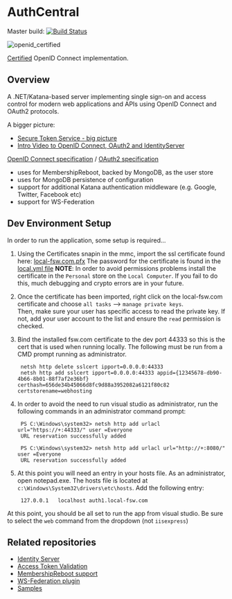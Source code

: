 # AuthCentral

Master build: [![Build Status](http://fswjenkins01.foodservicewarehouse.com:8080/buildStatus/icon?job=build_voltron_docs)](http://fswjenkins01.foodservicewarehouse.com:8080/job/build_voltron_docs/)

![openid_certified](https://cloud.githubusercontent.com/assets/1454075/7611268/4d19de32-f97b-11e4-895b-31b2455a7ca6.png)

[Certified](http://openid.net/certification/) OpenID Connect implementation.

## Overview ##

A .NET/Katana-based server implementing single sign-on and access control for modern web applications 
and APIs using OpenID Connect and OAuth2 protocols.

A bigger picture: 
* [Secure Token Service - big picture](https://identityserver.github.io/Documentation/docs/overview/bigPicture.html)
* [Intro Video to OpenID Connect, OAuth2 and IdentityServer](http://www.ndcvideos.com/#/app/video/2651)

[OpenID Connect specification](http://openid.net/specs/openid-connect-core-1_0.html) / [OAuth2 specification](http://tools.ietf.org/html/rfc6749 "OAuth2 specification")

* uses for MembershipReboot, backed by MongoDB, as the user store
* uses for MongoDB persistence of configuration
* support for additional Katana authentication middleware (e.g. Google, Twitter, Facebook etc)
* support for WS-Federation

## Dev Environment Setup ##

In order to run the application, some setup is required...


1. Using the Certificates snapin in the mmc, import the ssl certificate found here:  [local-fsw.com.pfx](http://gitlab.fsw.com/ansible/fsw.cert/raw/master/files/local-fsw.com.pfx)
   The password for the certificate is found in the [local.yml file](http://gitlab.fsw.com/ansible/fsw.cert/blob/master/vars/local.yml#L5)
   **NOTE**: In order to avoid permissions problems install the certificate in the `Personal` store on the `Local Computer`.  If you 
   fail to do this, much debugging and crypto errors are in your future.

2. Once the certificate has been imported, right click on the local-fsw.com certificate and choose `all tasks` --> `manage private keys`.  
   Then, make sure your user has specific access to read the private key.  If not, add your user account to the list and ensure 
   the `read` permission is checked.

3. Bind the installed fsw.com certificate to the dev port 44333 so this is the cert that is used when running locally.  The 
   following must be run from a CMD prompt running as administrator.

        netsh http delete sslcert ipport=0.0.0.0:44333
        netsh http add sslcert ipport=0.0.0.0:44333 appid={12345678-db90-4b66-8b01-88f7af2e36bf} certhash=656de34b45066d8fc9d88a3952082a6121f80c82 certstorename=webhosting

4. In order to avoid the need to run visual studio as administrator, run the following commands in an administrator command prompt:

        PS C:\Windows\system32> netsh http add urlacl url="https://+:44333/" user =Everyone
        URL reservation successfully added

        PS C:\Windows\system32> netsh http add urlacl url="http://+:8080/" user =Everyone
        URL reservation successfully added

5. At this point you will need an entry in your hosts file.  As an administrator, open notepad.exe.  The hosts file is 
   located at `c:\Windows\System32\drivers\etc\hosts`. Add the following entry:

        127.0.0.1	localhost auth1.local-fsw.com

At this point, you should be all set to run the app from visual studio.  Be sure to select the `web` command from the dropdown (not `iisexpress`)

## Related repositories ##
* [Identity Server](https://github.com/identityserver/IdentityServer3)
* [Access Token Validation](https://github.com/identityserver/IdentityServer3.AccessTokenValidation)
* [MembershipReboot support](https://github.com/identityserver/IdentityServer3.MembershipReboot)
* [WS-Federation plugin](https://github.com/identityserver/IdentityServer3.WsFederation)
* [Samples](https://github.com/IdentityServer/IdentityServer3.Samples)

